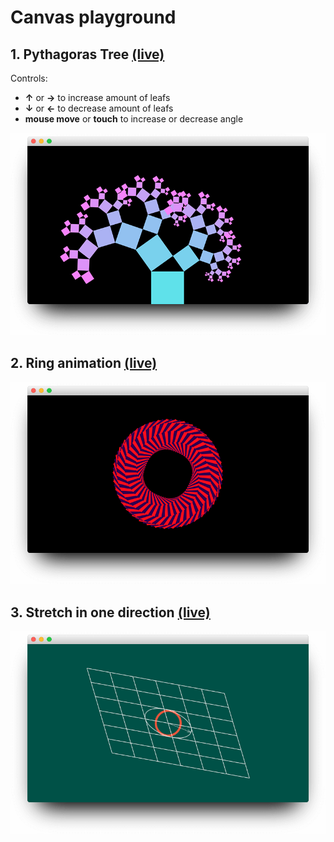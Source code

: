 # Canvas playground

## 1. Pythagoras Tree [(live)](https://0x8b.github.io/canvas-playground/playground/pythagoras_tree/index.html)

Controls:

- **&uparrow;** or **&rightarrow;** to increase amount of leafs
- **&downarrow;** or **&leftarrow;** to decrease amount of leafs
- **mouse move** or **touch** to increase or decrease angle

<p align="center">
    <img alt="Pythagoras Tree" src="https://raw.githubusercontent.com/0x8b/canvas-playground/master/playground/pythagoras_tree/preview.png">
</p>

## 2. Ring animation [(live)](https://0x8b.github.io/canvas-playground/playground/ring/index.html)

<p align="center">
    <img alt="Ring" src="https://raw.githubusercontent.com/0x8b/canvas-playground/master/playground/ring/preview.png">
</p>

## 3. Stretch in one direction [(live)](https://0x8b.github.io/canvas-playground/playground/stretch/index.html)

<p align="center">
    <img alt="Stretch" src="https://raw.githubusercontent.com/0x8b/canvas-playground/master/playground/stretch/preview.png">
</p>
